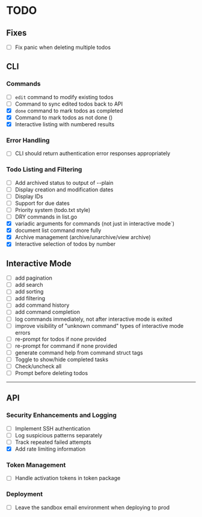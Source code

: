 # TODO

## Fixes

- [ ] Fix panic when deleting multiple todos

## CLI

### Commands

- [ ] `edit` command to modify existing todos
- [ ] Command to sync edited todos back to API
- [x] `done` command to mark todos as completed
- [x] Command to mark todos as not done ()
- [x] Interactive listing with numbered results

### Error Handling

- [ ] CLI should return authentication error responses appropriately

### Todo Listing and Filtering

- [ ] Add archived status to output of --plain
- [ ] Display creation and modification dates
- [ ] Display IDs
- [ ] Support for due dates
- [ ] Priority system (todo.txt style)
- [ ] DRY commands in list.go
- [x] variadic arguments for commands (not just in interactive mode`)
- [x] document list command more fully
- [x] Archive management (archive/unarchive/view archive)
- [x] Interactive selection of todos by number

## Interactive Mode

- [ ] add pagination
- [ ] add search
- [ ] add sorting
- [ ] add filtering
- [ ] add command history
- [ ] add command completion
- [ ] log commands immediately, not after interactive mode is exited
- [ ] improve visibility of "unknown command" types of interactive mode errors
- [ ] re-prompt for todos if none provided
- [ ] re-prompt for command if none provided
- [ ] generate command help from command struct tags
- [ ] Toggle to show/hide completed tasks
- [ ] Check/uncheck all
- [ ] Prompt before deleting todos

---

## API

### Security Enhancements and Logging

- [ ] Implement SSH authentication
- [ ] Log suspicious patterns separately
- [ ] Track repeated failed attempts
- [x] Add rate limiting information

### Token Management

- [ ] Handle activation tokens in token package

### Deployment

- [ ] Leave the sandbox email environment when deploying to prod
